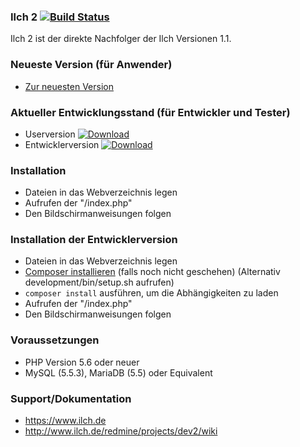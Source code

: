 ### Ilch 2 [![Build Status](https://travis-ci.org/IlchCMS/Ilch-2.0.png?branch=master)](https://travis-ci.org/IlchCMS/Ilch-2.0)
Ilch 2 ist der direkte Nachfolger der Ilch Versionen 1.1.

### Neueste Version (für Anwender)
- [Zur neuesten Version](https://github.com/IlchCMS/Ilch-2.0/releases/latest)

### Aktueller Entwicklungsstand (für Entwickler und Tester)
- Userversion [![Download](http://ilch2.de/downloads/download-ilch.png)](http://www.ilch.de/ilch2/versions/master.zip)
- Entwicklerversion [![Download](http://ilch2.de/downloads/download-ilch.png)](https://github.com/IlchCMS/Ilch-2.0/archive/master.zip)

### Installation
- Dateien in das Webverzeichnis legen
- Aufrufen der "/index.php"
- Den Bildschirmanweisungen folgen

### Installation der Entwicklerversion
- Dateien in das Webverzeichnis legen
- [Composer installieren](https://getcomposer.org/download/) (falls noch nicht geschehen) (Alternativ development/bin/setup.sh aufrufen)
- `composer install` ausführen, um die Abhängigkeiten zu laden
- Aufrufen der "/index.php"
- Den Bildschirmanweisungen folgen

### Voraussetzungen
- PHP Version 5.6 oder neuer
- MySQL (5.5.3), MariaDB (5.5) oder Equivalent

### Support/Dokumentation
- https://www.ilch.de
- http://www.ilch.de/redmine/projects/dev2/wiki

